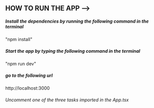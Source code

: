 ## HOW TO RUN THE APP -->

##### Install the dependencies by running the following command in the terminal

"npm install"


##### Start the app by typing the following command in the terminal

"npm run dev"

##### go to the following url

http://localhost:3000


###### Uncomment one of the three tasks imported in the App.tsx
